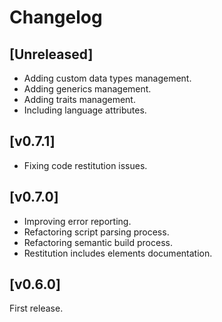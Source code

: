 
# Changelog

## [Unreleased]

- Adding custom data types management.
- Adding generics management.
- Adding traits management.
- Including language attributes.

## [v0.7.1]

- Fixing code restitution issues.

## [v0.7.0]

- Improving error reporting.
- Refactoring script parsing process.
- Refactoring semantic build process.
- Restitution includes elements documentation.

## [v0.6.0]

First release.
